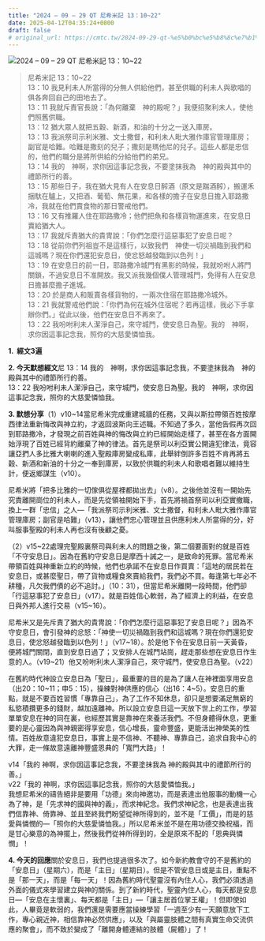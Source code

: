 ```yaml
---
title: "2024 – 09 – 29 QT 尼希米記 13：10~22"
date: 2025-04-12T04:35:24+0800
draft: false
# original_url: https://cmtc.tw/2024-09-29-qt-%e5%b0%bc%e5%b8%8c%e7%b1%b3%e8%a8%98-13%ef%bc%9a1022
---
```


![2024 – 09 – 29 QT 尼希米記 13：10\~22](/images/qt.jpg  "2024 – 09 – 29 QT 尼希米記 13：10\~22")

> 尼希米記 13：10\~22  
> 13：10 我見利未人所當得的分無人供給他們，甚至供職的利未人與歌唱的俱各奔回自己的田地去了。  
> 13：11 我就斥責官長說：「為何離棄　神的殿呢？」我便招聚利未人，使他們照舊供職。  
> 13：12 猶大眾人就把五穀、新酒，和油的十分之一送入庫房。  
> 13：13 我派祭司示利米雅、文士撒督，和利未人毗大雅作庫官管理庫房；副官是哈難。哈難是撒刻的兒子；撒刻是瑪他尼的兒子。這些人都是忠信的，他們的職分是將所供給的分給他們的弟兄。  
> 13：14 我的　神啊，求你因這事記念我，不要塗抹我為　神的殿與其中的禮節所行的善。  
> 13：15 那些日子，我在猶大見有人在安息日醡酒（原文是踹酒醡），搬運禾捆馱在驢上，又把酒、葡萄、無花果，和各樣的擔子在安息日擔入耶路撒冷，我就在他們賣食物的那日警戒他們。  
> 13：16 又有推羅人住在耶路撒冷；他們把魚和各樣貨物運進來，在安息日賣給猶大人。  
> 13：17 我就斥責猶大的貴冑說：「你們怎麼行這惡事犯了安息日呢？  
> 13：18 從前你們列祖豈不是這樣行，以致我們　神使一切災禍臨到我們和這城嗎？現在你們還犯安息日，使忿怒越發臨到以色列！」  
> 13：19 在安息日的前一日，耶路撒冷城門有黑影的時候，我就吩咐人將門關鎖，不過安息日不准開放。我又派我幾個僕人管理城門，免得有人在安息日擔甚麼擔子進城。  
> 13：20 於是商人和販賣各樣貨物的，一兩次住宿在耶路撒冷城外。  
> 13：21 我就警戒他們說：「你們為何在城外住宿呢？若再這樣，我必下手拿辦你們。」從此以後，他們在安息日不再來了。  
> 13：22 我吩咐利未人潔淨自己，來守城門，使安息日為聖。我的　神啊，求你因這事記念我，照你的大慈愛憐恤我。

**1.  經文3遍**

**2. 今天默想經文**尼 13：14 我的　神啊，求你因這事記念我，不要塗抹我為　神的殿與其中的禮節所行的善。  
13：22 我吩咐利未人潔淨自己，來守城門，使安息日為聖。我的　神啊，求你因這事記念我，照你的大慈愛憐恤我。

**3. 默想分享**（1）v10\~14當尼希米完成重建城牆的任務，又與以斯拉帶領百姓按摩西律法重新悔改與神立約，才返回波斯向王述職。不知過了多久，當他告假再次回到耶路撒冷，才發現之前百姓與神的悔改與立約已經開始走樣了，甚至在各方面開始浮現了百姓已經背約離棄了神的律法。首先是祭司以利亞實公開違犯律法，竟容讓亞捫人多比雅大喇喇的進入聖殿庫房變成私庫，此舉絆倒許多百姓不肯再將五穀、新酒和新油的十分之一奉到庫房，以致於供職的利未人和歌唱者難以維持生計，便返鄉謀生（v10）。

尼希米將「把多比雅的一切傢俱從屋裡都拋出去」（v8）。之後他並沒有一開始先究責離開崗位的利未人，而是先從領袖開始下手，首先將禍首祭司以利亞實撤職，換上一群「忠信」之人—「我派祭司示利米雅、文士撒督，和利未人毗大雅作庫官管理庫房；副官是哈難」（v13），讓他們忠心管理並且供應利未人所當得的分，好叫服事聖殿的利未人再也沒有後顧之憂。

（2）v15\~22處理完聖殿裏祭司與利未人的問題之後，第二個要面對的就是百姓「不守安息日」。因為在舊約守安息日是摩西十誡之一，是致命的死罪。當尼希米帶領百姓與神重新立約的時候，他們也承諾不在安息日作買賣：「這地的居民若在安息日，或甚麼聖日，帶了貨物或糧食來賣給我們，我們必不買。每逢第七年必不耕種，凡欠我們債的必不追討。」（10：31），但當尼希米離開一段時間，他們卻「行這惡事犯了安息日」（v17）。就是百姓信心軟弱，為了經濟上的利益，在安息日與外邦人進行交易（v15\~16）。

尼希米又是先斥責了猶大的貴冑說：「你們怎麼行這惡事犯了安息日呢？」因為不守安息日，會引發神的忿怒：「神使一切災禍臨到我們和這城嗎？現在你們還犯安息日，使忿怒越發臨到以色列！」（v17\~18）。於是他下令在安息日前一天黃昏，便將城門關閉，直到安息日過了；又安排人在城門站崗，趕走那些想在安息日作生意的人。（v19\~21）他又吩咐利未人潔淨自己，來守城門，使安息日為聖。（v22）

在舊約時代神設立安息日為「聖日」，最重要的目的是為了讓人在神裡面享用安息（出20：10\~11；申5：15），操練對神供應的信心（出16：4\~5）。安息日的重點，就是不要百姓習慣「專靠自己」，為了工作不知休息，卻只是想要滿足無窮的私慾積攢更多的錢財，越加遠離神。所以設立安息日這一天放下世上的工作，學習單單安息在神的同在裏，也經歷其實是靠神在來養活我們。不但身體得休息，更重要的是心靈因為與神親密得享安息，信心增長，靈命豐盛，更能活出神榮美的性情。百姓故意違犯安息日，事實上是不信神、不聽神、專靠自己，追求自我中心的大罪，走一條故意遠離神豐盛恩典的「寬門大路」！

v14「我的 神啊，求你因這事記念我，不要塗抹我為 神的殿與其中的禮節所行的善。」  
v22「我的 神啊，求你因這事記念我，照你的大慈愛憐恤我。」  
我想尼希米的禱告絕非是要用「功德」來向神邀功，而是表達出他服事的動機一心為了神，是「先求神的國與神的義」，而求神紀念。我們求神紀念，也是表達出我們信靠神、倚靠神、並且至終我們盼望從神所得到的，並不是「工價」，而是的慈愛與憐憫的—「照你的大慈愛憐恤我。」所以尼希米並不是在用功德交換祝福，而是甘心樂意的為神擺上，然後我們從神所得到的，全是原來不配的「恩典與憐憫」！

**4. 今天的回應**關於安息日，我們也提過很多次了。如今新約教會守的不是舊約的「安息日」（星期六），而是「主日」（星期日）。但是不管安息日或是主日，重點不是「那一天」，而是「每一天」！因為舊約時代聖靈沒有內住人心，我們必須透過外面的儀式來學習建立與神的關係。到了新約時代，聖靈內住人心，每天都是安息日—「安息在主懷裏」、每天都是「主日」—「讓主居首位掌王權」！但即使如此，人畢竟是軟弱的，我們還是需要應當操練學習「一週至少有一天願意放下工作，專心親近神，相信靠神必然供應」，以及「與屬靈肢體之間有真實生命交流供應的聚會」，而不致於變成了「離開身體連結的肢體（屍體）」了！